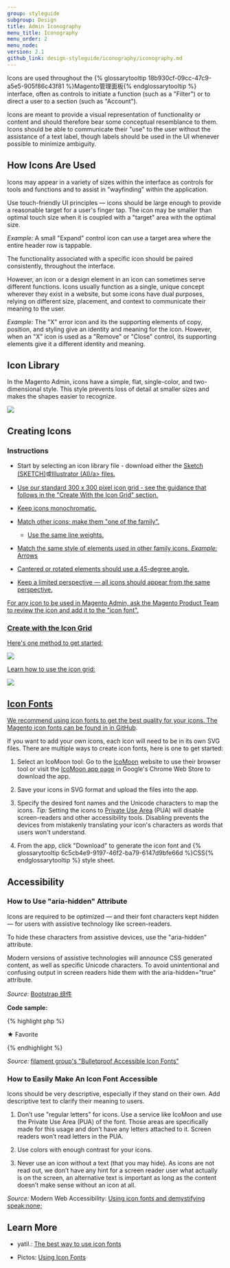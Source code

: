 ```yaml
---
group: styleguide
subgroup: Design
title: Admin Iconography
menu_title: Iconography
menu_order: 2
menu_node:
version: 2.1
github_link: design-styleguide/iconography/iconography.md
---
```

Icons are used throughout the {% glossarytooltip 18b930cf-09cc-47c9-a5e5-905f86c43f81 %}Magento管理面板{% endglossarytooltip %} interface, often as controls to initiate a function (such as a "Filter") or to direct a user to a section (such as "Account").

Icons are meant to provide a visual representation of functionality or content and should therefore bear some conceptual resemblance to them. Icons should be able to communicate their "use" to the user without the assistance of a text label, though labels should be used in the UI whenever possible to minimize ambiguity.

## How Icons Are Used

Icons may appear in a variety of sizes within the interface as controls for tools and functions and to assist in "wayfinding" within the application.  

Use touch-friendly UI principles — icons should be large enough to provide a reasonable target for a user's finger tap. The icon may be smaller than optimal touch size when it is coupled with a "target" area with the optimal size.

*Example:* A small "Expand" control icon can use a target area where the entire header row is tappable.

The functionality associated with a specific icon should be paired consistently, throughout the interface.

However, an icon or a design element in an icon can sometimes serve different functions. Icons usually function as a single, unique concept wherever they exist in a website, but some icons have dual purposes, relying on different size, placement, and context to communicate their meaning to the user.  

*Example:* The "X" error icon and its the supporting elements of copy, position, and styling give an identity and meaning for the icon. However, when an "X" icon is used as a "Remove" or "Close" control, its supporting elements give it a different identity and meaning.  

## Icon Library

In the Magento Admin, icons have a simple, flat, single-color, and two-dimensional style. This style prevents loss of detail at smaller sizes and makes the shapes easier to recognize.

<img src="img/Magento-icon-contact-sheet.png">

## Creating Icons

### Instructions

*	Start by selecting an icon library file - download either the <a href="src/magento_icon_library.sketch">Sketch (SKETCH)</a>或<a href="src/Magento-icon-library.ai">Illustrator (AI)/a> files.

* Use our standard 300 x 300 pixel icon grid - see the guidance that follows in the "Create With the Icon Grid" section.

*	Keep icons monochromatic.

*	Match other icons; make them "one of the family".

	- Use the same line weights.

  - Match the same style of elements used in other family icons. *Example:* Arrows

*	Cantered or rotated elements should use a 45-degree angle.

*	Keep a limited perspective — all icons should appear from the same perspective.

For any icon to be used in Magento Admin, ask the Magento Product Team to review the icon and add it to the "icon font".

### Create with the Icon Grid

Here's one method to get started:  

<img src="img/icon-construction-guide.png">

Learn how to use the icon grid:

<img src="img/using-icon-grid.png">

## Icon Fonts

We recommend using icon fonts to get the best quality for your icons. The Magento icon fonts can be found in <a href="https://github.com/magento/magento2/tree/2.0/app/design/adminhtml/Magento/backend/web/fonts/admin-icons">in GitHub</a>.

If you want to add your own icons, each icon will need to be in its own SVG files. There are multiple ways to create icon fonts, here is one to get started:

1. Select an IcoMoon tool: Go to the <a href="https://icomoon.io/app/">IcoMoon</a> website to use their browser tool or visit the <a href="https://chrome.google.com/webstore/detail/icomoon/kppingdhhalimbaehfmhldppemnmlcjd">IcoMoon app page</a> in Google's Chrome Web Store to download the app.

2. Save your icons in SVG format and upload the files into the app.

3. Specify the desired font names and the Unicode characters to map the icons.
*Tip:* Setting the icons to <a href="https://en.wikipedia.org/wiki/Private_Use_Areas#Private_Use_Areas">Private Use Area</a> (PUA) will disable screen-readers and other accessibility tools. Disabling prevents the devices from mistakenly translating your icon's characters as words that users won't understand.

4. From the app, click "Download" to generate the icon font and {% glossarytooltip 6c5cb4e9-9197-46f2-ba79-6147d9bfe66d %}CSS{% endglossarytooltip %} style sheet.

## Accessibility

### How to Use "aria-hidden" Attribute

Icons are required to be optimized — and their font characters kept hidden — for users with assistive technology like screen-readers.

To hide these characters from assistive devices, use the "aria-hidden" attribute.

Modern versions of assistive technologies will announce CSS generated content, as well as specific Unicode characters. To avoid unintentional and confusing output in screen readers hide them with the aria-hidden="true" attribute.

*Source:* <a href="http://getbootstrap.com/组件/">Bootstrap 组件</a>

**Code sample:**

{% highlight php %}
<style>
  .icon-star:before { content: "★ "; }
</style>

<span><span class="icon-star" aria-hidden="true"></span>Favorite</span>

{% endhighlight %}

*Source:* <a href="http://www.filamentgroup.com/lab/bulletproof_icon_fonts.html">filament group's "Bulletproof Accessible Icon Fonts"</a>

### How to Easily Make An Icon Font Accessible

Icons should be very descriptive, especially if they stand on their own. Add descriptive text to clarify their meaning to users.

1. Don’t use "regular letters" for icons. Use a service like IcoMoon and use the Private Use Area (PUA) of the font. Those areas are specifically made for this usage and don’t have any letters attached to it. Screen readers won’t read letters in the PUA.

2. Use colors with enough contrast for your icons.

3. Never use an icon without a text (that you may hide). As icons are not read out, we don’t have any hint for a screen reader user what actually is on the screen, an alternative text is important as long as the content doesn’t make sense without an icon at all.

*Source:* Modern Web Accessibility: <a href="http://modernwebaccessibility.com/en/blog/demystify-speak-none">Using icon fonts and demystifying speak:none;</a>

## Learn More

* yatil.: <a href="https://yatil.net/the-best-way-to-use-icon-fonts/">The best way to use icon fonts</a>

* Pictos: <a href="http://pictos.cc/articles/using-icon-fonts/">Using Icon Fonts</a>

